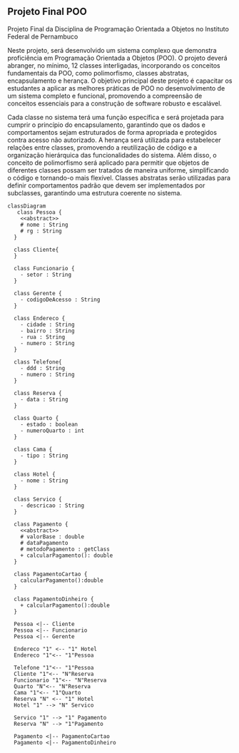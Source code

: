 ## Projeto Final POO

Projeto Final da Disciplina de Programação Orientada a Objetos no Instituto Federal de Pernambuco

Neste projeto, será desenvolvido um sistema complexo que demonstra proficiência em Programação Orientada a Objetos (POO). O projeto deverá abranger, no mínimo, 12 classes interligadas, incorporando os conceitos fundamentais da POO, como polimorfismo, classes abstratas, encapsulamento e herança. 
O objetivo principal deste projeto é capacitar os estudantes a aplicar as melhores práticas de POO no desenvolvimento de um sistema completo e funcional, promovendo a compreensão de conceitos essenciais para a construção de software robusto e escalável.

Cada classe no sistema terá uma função específica e será projetada para cumprir o princípio do encapsulamento, garantindo que os dados e comportamentos sejam estruturados de forma apropriada e protegidos contra acesso não autorizado.
A herança será utilizada para estabelecer relações entre classes, promovendo a reutilização de código e a organização hierárquica das funcionalidades do sistema.
Além disso, o conceito de polimorfismo será aplicado para permitir que objetos de diferentes classes possam ser tratados de maneira uniforme, simplificando o código e tornando-o mais flexível. 
Classes abstratas serão utilizadas para definir comportamentos padrão que devem ser implementados por subclasses, garantindo uma estrutura coerente no sistema.

```mermaid
classDiagram
   class Pessoa {
    <<abstract>>
    # nome : String
    # rg : String
  }
  
  class Cliente{
  }

  class Funcionario {
    - setor : String
  }

  class Gerente {
    - codigoDeAcesso : String
  }

  class Endereco {
    - cidade : String 
    - bairro : String
    - rua : String
    - numero : String
  }
  
  class Telefone{
    - ddd : String
    - numero : String
  }
  
  class Reserva {
    - data : String
  }
  
  class Quarto {
    - estado : boolean
    - numeroQuarto : int
  }
  
  class Cama {
    - tipo : String
  }

  class Hotel {
    - nome : String
  }
  
  class Servico {
    - descricao : String
  }
  
  class Pagamento {
    <<abstract>>
    # valorBase : double
    # dataPagamento
    # metodoPagamento : getClass
    + calcularPagamento(): double
  }

  class PagamentoCartao {
    calcularPagamento():double
  }

  class PagamentoDinheiro {
    + calcularPagamento():double
  }

  Pessoa <|-- Cliente
  Pessoa <|-- Funcionario
  Pessoa <|-- Gerente
  
  Endereco "1" <-- "1" Hotel
  Endereco "1"<-- "1"Pessoa

  Telefone "1"<-- "1"Pessoa
  Cliente "1"<-- "N"Reserva
  Funcionario "1"<-- "N"Reserva
  Quarto "N"<-- "N"Reserva
  Cama "1"<-- "1"Quarto
  Reserva "N" <-- "1" Hotel
  Hotel "1" --> "N" Servico

  Servico "1" --> "1" Pagamento
  Reserva "N" --> "1"Pagamento
  
  Pagamento <|-- PagamentoCartao
  Pagamento <|-- PagamentoDinheiro
